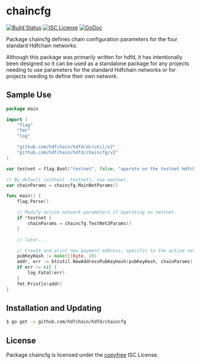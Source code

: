 chaincfg
========

[![Build Status](https://github.com/hdfchain/hdfd/workflows/Build%20and%20Test/badge.svg)](https://github.com/hdfchain/hdfd/actions)
[![ISC License](https://img.shields.io/badge/license-ISC-blue.svg)](http://copyfree.org)
[![GoDoc](https://img.shields.io/badge/godoc-reference-blue.svg)](https://godoc.org/github.com/hdfchain/hdfd/chaincfg)

Package chaincfg defines chain configuration parameters for the four standard
Hdfchain networks.

Although this package was primarily written for hdfd, it has intentionally been
designed so it can be used as a standalone package for any projects needing to
use parameters for the standard Hdfchain networks or for projects needing to
define their own network.

## Sample Use

```Go
package main

import (
	"flag"
	"fmt"
	"log"

	"github.com/hdfchain/hdfd/dcrutil/v2"
	"github.com/hdfchain/hdfd/chaincfg/v2"
)

var testnet = flag.Bool("testnet", false, "operate on the testnet Hdfchain network")

// By default (without -testnet), use mainnet.
var chainParams = chaincfg.MainNetParams()

func main() {
	flag.Parse()

	// Modify active network parameters if operating on testnet.
	if *testnet {
		chainParams = chaincfg.TestNet3Params()
	}

	// later...

	// Create and print new payment address, specific to the active network.
	pubKeyHash := make([]byte, 20)
	addr, err := btcutil.NewAddressPubKeyHash(pubKeyHash, chainParams)
	if err != nil {
		log.Fatal(err)
	}
	fmt.Println(addr)
}
```

## Installation and Updating

```bash
$ go get -u github.com/hdfchain/hdfd/chaincfg
```

## License

Package chaincfg is licensed under the [copyfree](http://copyfree.org) ISC
License.
